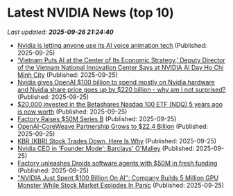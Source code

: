 # Latest NVIDIA News (top 10)
_Last updated: **2025-09-26 21:24:40**_

- [Nvidia is letting anyone use its AI voice animation tech](https://www.theverge.com/news/785981/nvidia-audio2face-ai-voice-animation-open-source) (Published: 2025-09-25)
- [‘Vietnam Puts AI at the Center of Its Economic Strategy,’ Deputy Director of the Vietnam National Innovation Center Says at NVIDIA AI Day Ho Chi Minh City](https://blogs.nvidia.com/blog/ai-day-ho-chi-minh-city/) (Published: 2025-09-25)
- [Nvidia gives OpenAI $100 billion to spend mostly on Nvidia hardware and Nvidia share price goes up by $220 billion - why am I not surprised?](https://www.techradar.com/pro/nvidia-gives-openai-usd100-billion-to-spend-mostly-on-nvidia-hardware-and-nvidia-share-price-goes-up-by-usd220-billion-why-am-i-not-surprised) (Published: 2025-09-25)
- [$20,000 invested in the Betashares Nasdaq 100 ETF (NDQ) 5 years ago is now worth](https://www.fool.com.au/2025/09/26/20000-invested-in-the-betashares-nasdaq-100-etf-ndq-5-years-ago-is-now-worth/) (Published: 2025-09-25)
- [Factory Raises $50M Series B](https://factory.ai/news/series-b) (Published: 2025-09-25)
- [OpenAI-CoreWeave Partnership Grows to $22.4 Billion](http://www.pymnts.com/artificial-intelligence-2/2025/openai-coreweave-partnership-ai-hyperscalers/) (Published: 2025-09-25)
- [KBR (KBR) Stock Trades Down, Here Is Why](https://finance.yahoo.com/news/kbr-kbr-stock-trades-down-205041718.html) (Published: 2025-09-25)
- [Nvidia CEO in 'Founder Mode': Barclays' O'Malley](https://finance.yahoo.com/video/nvidia-ceo-founder-mode-barclays-203010422.html) (Published: 2025-09-25)
- [Factory unleashes Droids software agents with $50M in fresh funding](https://siliconangle.com/2025/09/25/factory-unleashes-droids-software-agents-50m-fresh-funding/) (Published: 2025-09-25)
- ["NVIDIA Just Spent $100 Billion On AI": Company Builds 5 Million GPU Monster While Stock Market Explodes In Panic](https://biztoc.com/x/86af5dddebcd6967) (Published: 2025-09-25)
